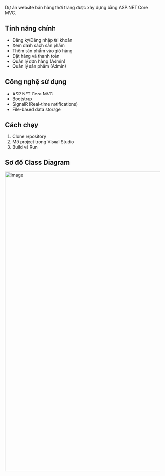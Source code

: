 Dự án website bán hàng thời trang được xây dựng bằng ASP.NET Core MVC.

## Tính năng chính

- Đăng ký/Đăng nhập tài khoản
- Xem danh sách sản phẩm
- Thêm sản phẩm vào giỏ hàng
- Đặt hàng và thanh toán
- Quản lý đơn hàng (Admin)
- Quản lý sản phẩm (Admin)

## Công nghệ sử dụng

- ASP.NET Core MVC
- Bootstrap 
- SignalR (Real-time notifications)
- File-based data storage

## Cách chạy

1. Clone repository
2. Mở project trong Visual Studio
3. Build và Run

## Sơ đồ Class Diagram
<img width="1900" height="973" alt="image" src="https://github.com/user-attachments/assets/8175b775-77c7-4b72-abb1-7bb4e6480b21" />
